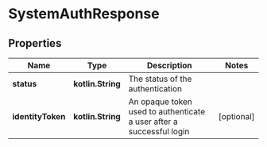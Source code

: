 
# SystemAuthResponse

## Properties
| Name | Type | Description | Notes |
| ------------ | ------------- | ------------- | ------------- |
| **status** | **kotlin.String** | The status of the authentication |  |
| **identityToken** | **kotlin.String** | An opaque token used to authenticate a user after a successful login |  [optional] |




